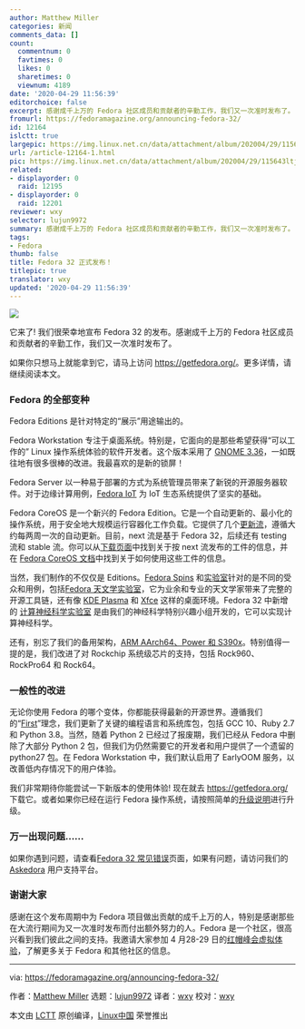 ```yaml
---
author: Matthew Miller
categories: 新闻
comments_data: []
count:
  commentnum: 0
  favtimes: 0
  likes: 0
  sharetimes: 0
  viewnum: 4189
date: '2020-04-29 11:56:39'
editorchoice: false
excerpt: 感谢成千上万的 Fedora 社区成员和贡献者的辛勤工作，我们又一次准时发布了。
fromurl: https://fedoramagazine.org/announcing-fedora-32/
id: 12164
islctt: true
largepic: https://img.linux.net.cn/data/attachment/album/202004/29/115643ltjbzvnfyw5be5ee.png
url: /article-12164-1.html
pic: https://img.linux.net.cn/data/attachment/album/202004/29/115643ltjbzvnfyw5be5ee.png.thumb.jpg
related:
- displayorder: 0
  raid: 12195
- displayorder: 0
  raid: 12201
reviewer: wxy
selector: lujun9972
summary: 感谢成千上万的 Fedora 社区成员和贡献者的辛勤工作，我们又一次准时发布了。
tags:
- Fedora
thumb: false
title: Fedora 32 正式发布！
titlepic: true
translator: wxy
updated: '2020-04-29 11:56:39'
---
```


![](/data/attachment/album/202004/29/115643ltjbzvnfyw5be5ee.png)


它来了! 我们很荣幸地宣布 Fedora 32 的发布。感谢成千上万的 Fedora 社区成员和贡献者的辛勤工作，我们又一次准时发布了。


如果你只想马上就能拿到它，请马上访问 <https://getfedora.org/>。更多详情，请继续阅读本文。


### Fedora 的全部变种


Fedora Editions 是针对特定的“展示”用途输出的。


Fedora Workstation 专注于桌面系统。特别是，它面向的是那些希望获得“可以工作的” Linux 操作系统体验的软件开发者。这个版本采用了 [GNOME 3.36](https://www.gnome.org/news/2020/03/gnome-3-36-released/)，一如既往地有很多很棒的改进。我最喜欢的是新的锁屏！


Fedora Server 以一种易于部署的方式为系统管理员带来了新锐的开源服务器软件。对于边缘计算用例，[Fedora IoT](https://iot.fedoraproject.org/) 为 IoT 生态系统提供了坚实的基础。


Fedora CoreOS 是一个新兴的 Fedora Edition。它是一个自动更新的、最小化的操作系统，用于安全地大规模运行容器化工作负载。它提供了几个[更新流](https://docs.fedoraproject.org/en-US/fedora-coreos/update-streams/)，遵循大约每两周一次的自动更新。目前，next 流是基于 Fedora 32，后续还有 testing 流和 stable 流。你可以从[下载页面](https://getfedora.org/en/coreos/download?stream=next)中找到关于按 next 流发布的工件的信息，并在 [Fedora CoreOS 文档](https://docs.fedoraproject.org/en-US/fedora-coreos/getting-started/)中找到关于如何使用这些工件的信息。


当然，我们制作的不仅仅是 Editions。[Fedora Spins](https://spins.fedoraproject.org/) 和[实验室](https://labs.fedoraproject.org/)针对的是不同的受众和用例，包括[Fedora 天文学实验室](https://labs.fedoraproject.org/en/astronomy/)，它为业余和专业的天文学家带来了完整的开源工具链，还有像 [KDE Plasma](https://spins.fedoraproject.org/en/kde/) 和 [Xfce](https://spins.fedoraproject.org/en/xfce/) 这样的桌面环境。Fedora 32 中新增的 [计算神经科学实验室](https://labs.fedoraproject.org/en/comp-neuro) 是由我们的神经科学特别兴趣小组开发的，它可以实现计算神经科学。


还有，别忘了我们的备用架构，[ARM AArch64、Power 和 S390x](https://alt.fedoraproject.org/alt/)。特别值得一提的是，我们改进了对 Rockchip 系统级芯片的支持，包括 Rock960、RockPro64 和 Rock64。


### 一般性的改进


无论你使用 Fedora 的哪个变体，你都能获得最新的开源世界。遵循我们的“[First](https://docs.fedoraproject.org/en-US/project/#_first)”理念，我们更新了关键的编程语言和系统库包，包括 GCC 10、Ruby 2.7 和 Python 3.8。当然，随着 Python 2 已经过了报废期，我们已经从 Fedora 中删除了大部分 Python 2 包，但我们为仍然需要它的开发者和用户提供了一个遗留的 python27 包。在 Fedora Workstation 中，我们默认启用了 EarlyOOM 服务，以改善低内存情况下的用户体验。


我们非常期待你能尝试一下新版本的使用体验! 现在就去 <https://getfedora.org/> 下载它。或者如果你已经在运行 Fedora 操作系统，请按照简单的[升级说明](https://docs.fedoraproject.org/en-US/quick-docs/upgrading/)进行升级。


### 万一出现问题……


如果你遇到问题，请查看[Fedora 32 常见错误](https://fedoraproject.org/wiki/Common_F32_bugs)页面，如果有问题，请访问我们的 [Askedora](http://ask.fedoraproject.org) 用户支持平台。


### 谢谢大家


感谢在这个发布周期中为 Fedora 项目做出贡献的成千上万的人，特别是感谢那些在大流行期间为又一次准时发布而付出额外努力的人。Fedora 是一个社区，很高兴看到我们彼此之间的支持。我邀请大家参加 4 月28-29 日的[红帽峰会虚拟体验](https://www.redhat.com/en/summit)，了解更多关于 Fedora 和其他社区的信息。




---


via: <https://fedoramagazine.org/announcing-fedora-32/>


作者：[Matthew Miller](https://fedoramagazine.org/author/mattdm/) 选题：[lujun9972](https://github.com/lujun9972) 译者：[wxy](https://github.com/wxy) 校对：[wxy](https://github.com/wxy)


本文由 [LCTT](https://github.com/LCTT/TranslateProject) 原创编译，[Linux中国](https://linux.cn/) 荣誉推出